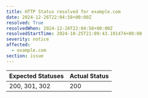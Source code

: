 ```yaml
---
title: HTTP Status resolved for example.com
date: 2024-12-26T22:04:58+00:00Z
resolved: True
resolvedWhen: 2024-12-26T22:04:58+00:00Z
resolvedStartTime: 2024-10-25T21:09:43.191474+00:00
severity: notice
affected:
  - example.com
section: issue
---
```


| Expected Statuses | Actual Status  |
|-------------------|----------------|
| 200, 301, 302 | 200 |
